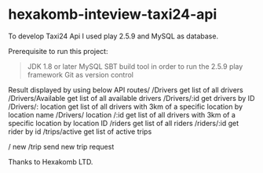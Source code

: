 # hexakomb-inteview-taxi24-api

To develop Taxi24 Api I used play 2.5.9 and MySQL as database.

Prerequisite to run this project:
>JDK 1.8 or later
>MySQL
>SBT build tool in order to run the 2.5.9 play framework
>Git as version control

Result displayed by using below API routes/
/Drivers			                  get list of all drivers
/Drivers/Available		          get list of all available drivers
/Drivers/:id			              get drivers by ID
/Drivers/: location		          get list of all drivers with 3km of a specific location by location name
/Drivers/ location /:id	        get list of all drivers with 3km of a specific location by location ID
/riders				                  get list of all riders
/riders/:id			                get rider by id
/trips/active			              get list of active trips

/ new /trip			                send new trip request


Thanks to Hexakomb LTD.
